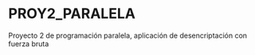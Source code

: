 # PROY2_PARALELA
Proyecto 2 de programación paralela, aplicación de desencriptación con fuerza bruta
